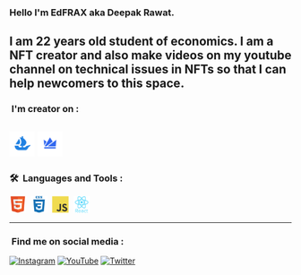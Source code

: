 
### Hello I'm EdFRAX aka Deepak Rawat.
I am 22 years old student of economics.
I am a NFT creator and also make videos on my youtube channel on technical issues in NFTs so that I can help newcomers to this space.
---
### &nbsp;I'm creator on :

[<img width="45" height="45" src="https://github.com/EdFRAX/EdFRAX/blob/main/icons/opensea.svg" alt="OpenSea" name="OpenSea" />](https://opensea.io/edfrax)
[<img width="45" height="45" src="https://github.com/EdFRAX/EdFRAX/blob/main/icons/wazirx.svg" alt="WazirXNFT" name="WazirXNFT" />](https://nft.wazirx.org/EdFRAX)
---
### 🛠 &nbsp;Languages and Tools :

<img src="https://github.com/EdFRAX/EdFRAX/blob/main/icons/html.svg" title="HTML5" alt="HTML" width="30" height="30"/>&nbsp;
<img src="https://github.com/EdFRAX/EdFRAX/blob/main/icons/css.svg"  title="CSS3" alt="CSS" width="30" height="30"/>&nbsp;
<img src="https://github.com/EdFRAX/EdFRAX/blob/main/icons/javascript.svg" title="JavaScript" alt="JavaScript" width="30" height="30"/>&nbsp;
<img src="https://github.com/EdFRAX/EdFRAX/blob/main/icons/react.svg" title="React" alt="React" width="30" height="30"/>&nbsp;

---
### &nbsp;Find me on social media :

[<img width="100" height="40" src="https://raw.githubusercontent.com/EdFRAX/README/main/images/1.png" alt="Instagram" name="Instagram" />](https://instagram.com/edfrax)
[<img width="100" height="40" src="https://raw.githubusercontent.com/EdFRAX/README/main/images/2.png" alt="YouTube" name="YouTube" />](https://www.youtube.com/edfrax)
[<img width="100" height="40" src="https://raw.githubusercontent.com/EdFRAX/README/main/images/3.png" alt="Twitter" name="Twitter" />](https://twitter.com/edfrax)
